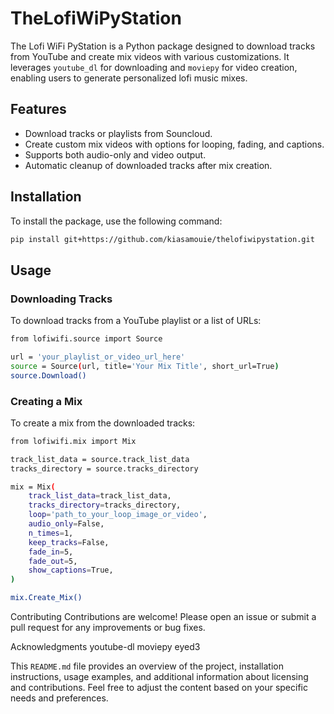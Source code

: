 # TheLofiWiPyStation

The Lofi WiFi PyStation is a Python package designed to download tracks from YouTube and create mix videos with various customizations. It leverages `youtube_dl` for downloading and `moviepy` for video creation, enabling users to generate personalized lofi music mixes.

## Features

- Download tracks or playlists from Souncloud.
- Create custom mix videos with options for looping, fading, and captions.
- Supports both audio-only and video output.
- Automatic cleanup of downloaded tracks after mix creation.

## Installation

To install the package, use the following command:

```sh
pip install git+https://github.com/kiasamouie/thelofiwipystation.git
```
## Usage
### Downloading Tracks
To download tracks from a YouTube playlist or a list of URLs:

```sh
from lofiwifi.source import Source

url = 'your_playlist_or_video_url_here'
source = Source(url, title='Your Mix Title', short_url=True)
source.Download()
```

### Creating a Mix
To create a mix from the downloaded tracks:

```sh
from lofiwifi.mix import Mix

track_list_data = source.track_list_data
tracks_directory = source.tracks_directory

mix = Mix(
    track_list_data=track_list_data,
    tracks_directory=tracks_directory,
    loop='path_to_your_loop_image_or_video',
    audio_only=False,
    n_times=1,
    keep_tracks=False,
    fade_in=5,
    fade_out=5,
    show_captions=True,
)

mix.Create_Mix()
```

Contributing
Contributions are welcome! Please open an issue or submit a pull request for any improvements or bug fixes.

Acknowledgments
youtube-dl
moviepy
eyed3

This `README.md` file provides an overview of the project, installation instructions, usage examples, and additional information about licensing and contributions. Feel free to adjust the content based on your specific needs and preferences.
